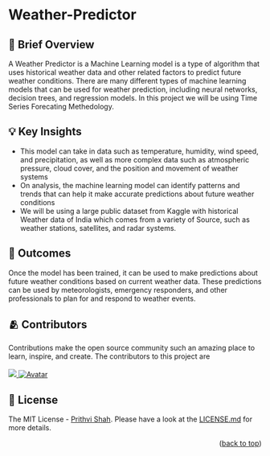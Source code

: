 # Weather-Predictor

## 📃 Brief Overview

A Weather Predictor is a  Machine Learning model is a type of algorithm that uses historical weather data and other related factors to predict future weather conditions.
There are many different types of machine learning models that can be used for weather prediction, including neural networks, decision trees, and regression models. In this project we will be using Time Series Forecating Methedology.

## 💡 Key Insights

- This model can take in data such as temperature, humidity, wind speed, and precipitation, as well as more complex data such as atmospheric pressure, cloud cover, and the position and movement of weather systems
- On analysis, the machine learning model can identify patterns and trends that can help it make accurate predictions about future weather conditions
- We will be using a large public dataset from Kaggle with historical Weather data of India which comes from a variety of Source, such as weather stations, satellites, and radar systems.

## 💯 Outcomes
Once the model has been trained, it can be used to make predictions about future weather conditions based on current weather data. These predictions can be used by meteorologists, emergency responders, and other professionals to plan for and respond to weather events.

## 🫂 Contributors
Contributions make the open source community such an amazing place to learn, inspire, and create.
The contributors to this project are <br></br>
<a href="https://github.com/Prithvi2310/Weather-Predictor/graphs/contributors?from=2023-02-26&to=2023-03-05&type=c">
  <img src="https://contrib.rocks/image?repo=Prithvi2310/Weather-Predictor" />
</a>
<a href="https://github.com/Prithvi2310/Weather-Predictor/graphs/contributors?from=2023-02-26&to=2023-03-05&type=c">
  <img src="https://avatars.githubusercontent.com/u/98630036?v=4"  alt="Avatar" class="avatar" />
</a>

## 🪪 License

The MIT License - [Prithvi Shah](https://github.com/Prithvi2310/). Please have a look at the [LICENSE.md](license.md) for more details.

<p align="right">(<a href="#readme-top">back to top</a>)</p>

